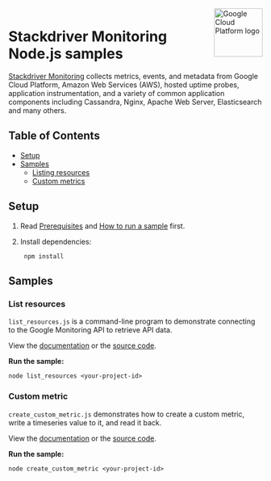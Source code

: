 <img src="https://avatars2.githubusercontent.com/u/2810941?v=3&s=96" alt="Google Cloud Platform logo" title="Google Cloud Platform" align="right" height="96" width="96"/>

# Stackdriver Monitoring Node.js samples

[Stackdriver Monitoring][monitoring_docs] collects metrics, events, and metadata
from Google Cloud Platform, Amazon Web Services (AWS), hosted uptime probes,
application instrumentation, and a variety of common application components
including Cassandra, Nginx, Apache Web Server, Elasticsearch and many others.

[monitoring_docs]: https://cloud.google.com/monitoring/docs/

## Table of Contents

* [Setup](#setup)
* [Samples](#samples)
  * [Listing resources](#listing-resources)
  * [Custom metrics](#custom-metrics)

## Setup

1. Read [Prerequisites][prereq] and [How to run a sample][run] first.
1. Install dependencies:

        npm install

[prereq]: ../README.md#prerequisities
[run]: ../README.md#how-to-run-a-sample

## Samples

### List resources

`list_resources.js` is a command-line program to demonstrate connecting to the Google
Monitoring API to retrieve API data.

View the [documentation][list_1] or the [source code][list_2].

__Run the sample:__

    node list_resources <your-project-id>

[list_1]: list_resources.js
[list_2]: https://cloud.google.com/monitoring/demos/#hello-world

### Custom metric

`create_custom_metric.js` demonstrates how to create a custom metric, write a timeseries value to it,
and read it back.

View the [documentation][custom_1] or the [source code][custom_2].

__Run the sample:__

    node create_custom_metric <your-project-id>

[custom_1]: create_custom_metric.js
[custom_2]: https://cloud.google.com/monitoring/demos/#custom_metrics
